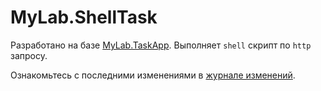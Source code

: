 # MyLab.ShellTask

Разработано на базе [MyLab.TaskApp](https://github.com/mylab-task/task-app). Выполняет `shell` скрипт по `http` запросу.

Ознакомьтесь с последними изменениями в [журнале изменений](/CHANGELOG.md).

